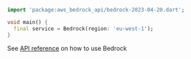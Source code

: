 ```dart
import 'package:aws_bedrock_api/bedrock-2023-04-20.dart';

void main() {
  final service = Bedrock(region: 'eu-west-1');
}
```

See [API reference](https://pub.dev/documentation/aws_bedrock_api/latest/bedrock-2023-04-20/Bedrock-class.html) on how to use Bedrock
